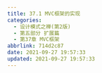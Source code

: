 ```yaml
---
title: 37.1 MVC框架的实现
categories: 
  - 设计模式之禅(第2版)
  - 第五部分 扩展篇
  - 第37章 MVC框架
abbrlink: 714d2c87
date: 2021-09-27 19:57:33
updated: 2021-09-27 19:57:33
---
```

